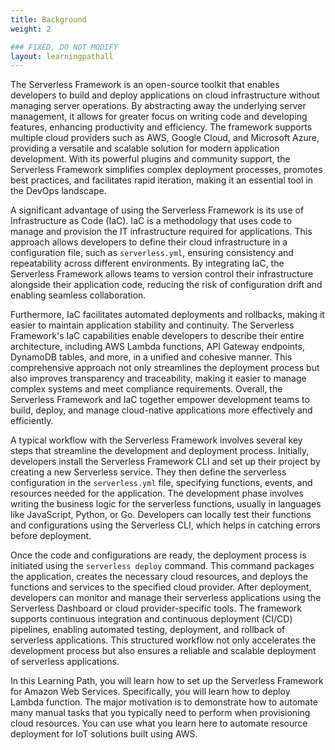 ```yaml
---
title: Background
weight: 2

### FIXED, DO NOT MODIFY
layout: learningpathall
---
```


The Serverless Framework is an open-source toolkit that enables developers to build and deploy applications on cloud infrastructure without managing server operations. By abstracting away the underlying server management, it allows for greater focus on writing code and developing features, enhancing productivity and efficiency. The framework supports multiple cloud providers such as AWS, Google Cloud, and Microsoft Azure, providing a versatile and scalable solution for modern application development. With its powerful plugins and community support, the Serverless Framework simplifies complex deployment processes, promotes best practices, and facilitates rapid iteration, making it an essential tool in the DevOps landscape.

A significant advantage of using the Serverless Framework is its use of Infrastructure as Code (IaC). IaC is a methodology that uses code to manage and provision the IT infrastructure required for applications. This approach allows developers to define their cloud infrastructure in a configuration file, such as `serverless.yml`, ensuring consistency and repeatability across different environments. By integrating IaC, the Serverless Framework allows teams to version control their infrastructure alongside their application code, reducing the risk of configuration drift and enabling seamless collaboration.

Furthermore, IaC facilitates automated deployments and rollbacks, making it easier to maintain application stability and continuity. The Serverless Framework's IaC capabilities enable developers to describe their entire architecture, including AWS Lambda functions, API Gateway endpoints, DynamoDB tables, and more, in a unified and cohesive manner. This comprehensive approach not only streamlines the deployment process but also improves transparency and traceability, making it easier to manage complex systems and meet compliance requirements. Overall, the Serverless Framework and IaC together empower development teams to build, deploy, and manage cloud-native applications more effectively and efficiently.

A typical workflow with the Serverless Framework involves several key steps that streamline the development and deployment process. Initially, developers install the Serverless Framework CLI and set up their project by creating a new Serverless service. They then define the serverless configuration in the `serverless.yml` file, specifying functions, events, and resources needed for the application. The development phase involves writing the business logic for the serverless functions, usually in languages like JavaScript, Python, or Go. Developers can locally test their functions and configurations using the Serverless CLI, which helps in catching errors before deployment.

Once the code and configurations are ready, the deployment process is initiated using the `serverless deploy` command. This command packages the application, creates the necessary cloud resources, and deploys the functions and services to the specified cloud provider. After deployment, developers can monitor and manage their serverless applications using the Serverless Dashboard or cloud provider-specific tools. The framework supports continuous integration and continuous deployment (CI/CD) pipelines, enabling automated testing, deployment, and rollback of serverless applications. This structured workflow not only accelerates the development process but also ensures a reliable and scalable deployment of serverless applications.

In this Learning Path, you will learn how to set up the Serverless Framework for Amazon Web Services. Specifically, you will learn how to deploy Lambda function. The major motivation is to demonstrate how to automate many manual tasks that you typically need to perform when provisioning cloud resources. You can use what you learn here to automate resource deployment for IoT solutions built using AWS.

